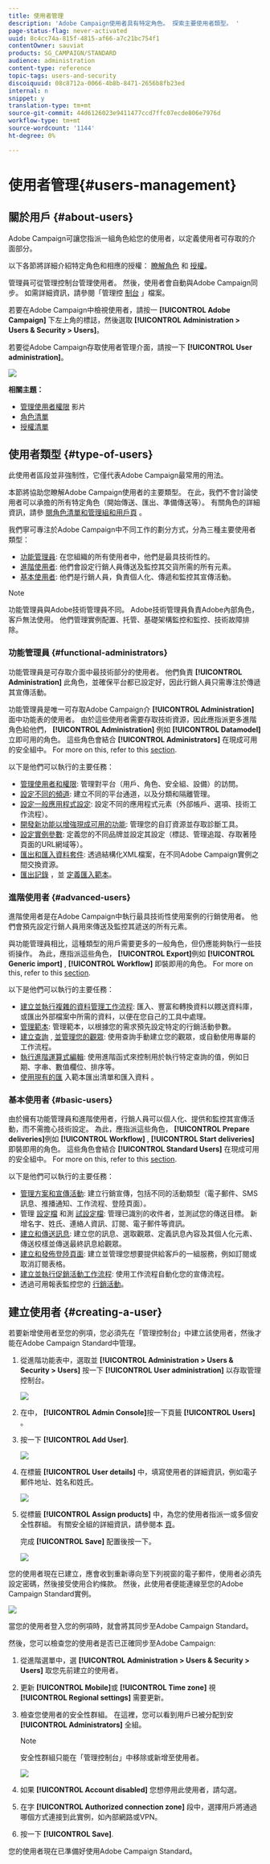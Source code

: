 ```yaml
---
title: 使用者管理
description: 'Adobe Campaign使用者具有特定角色。 探索主要使用者類型。 '
page-status-flag: never-activated
uuid: 8c4cc74a-815f-4815-af66-a7c21bc754f1
contentOwner: sauviat
products: SG_CAMPAIGN/STANDARD
audience: administration
content-type: reference
topic-tags: users-and-security
discoiquuid: 08c8712a-0066-4b8b-8471-2656b8fb23ed
internal: n
snippet: y
translation-type: tm+mt
source-git-commit: 44d6126023e9411477ccd7ffc07ecde806e7976d
workflow-type: tm+mt
source-wordcount: '1144'
ht-degree: 0%

---
```



# 使用者管理{#users-management}

## 關於用戶 {#about-users}

Adobe Campaign可讓您指派一組角色給您的使用者，以定義使用者可存取的介面部分。

以下各節將詳細介紹特定角色和相應的授權： [瞭解角色](../../administration/using/list-of-roles.md) 和 [授權](https://docs.campaign.adobe.com/doc/standard/en/Technotes/AdobeCampaign-ACSRights.pdf)。

管理員可從管理控制台管理使用者。 然後，使用者會自動與Adobe Campaign同步。 如需詳細資訊，請參閱「管理控 [制台](https://helpx.adobe.com/enterprise/using/users.html) 」檔案。

若要在Adobe Campaign中檢視使用者，請按一 **[!UICONTROL Adobe Campaign]** 下左上角的標誌，然後選取 **[!UICONTROL Administration > Users & Security > Users]**。

若要從Adobe Campaign存取使用者管理介面，請按一下 **[!UICONTROL User administration]**。

![](assets/user_management_5.png)

**相關主題：**

* [管理使用者權限](https://docs.adobe.com/content/help/en/campaign-learn/campaign-standard-tutorials/getting-started/access-management.html) 影片
* [角色清單](../../administration/using/list-of-roles.md)
* [授權清單](https://docs.campaign.adobe.com/doc/standard/en/Technotes/AdobeCampaign-ACSRights.pdf)

## 使用者類型 {#type-of-users}

此使用者區段並非強制性，它僅代表Adobe Campaign最常用的用法。

本節將協助您瞭解Adobe Campaign使用者的主要類型。 在此，我們不會討論使用者可以承擔的所有特定角色（開始傳送、匯出、準備傳送等）。 有關角色的詳細資訊，請參 [閱角色清單](../../administration/using/list-of-roles.md)[和管理組和用戶頁](../../administration/using/managing-groups-and-users.md) 。

我們寧可專注於Adobe Campaign中不同工作的劃分方式，分為三種主要使用者類型：

* [功能管理員](#functional-administrators): 在您組織的所有使用者中，他們是最具技術性的。
* [進階使用者](#advanced-users): 他們會設定行銷人員傳送及監控其交貨所需的所有元素。
* [基本使用者](#basic-users): 他們是行銷人員，負責個人化、傳遞和監控其宣傳活動。

>[!NOTE]
>
>功能管理員與Adobe技術管理員不同。 Adobe技術管理員負責Adobe內部角色，客戶無法使用。 他們管理實例配置、托管、基礎架構監控和監控、技術故障排除。

### 功能管理員 {#functional-administrators}

功能管理員是可存取介面中最技術部分的使用者。 他們負責 **[!UICONTROL Administration]** 此角色，並確保平台都已設定好，因此行銷人員只需專注於傳遞其宣傳活動。

功能管理員是唯一可存取Adobe Campaign介 **[!UICONTROL Administration]** 面中功能表的使用者。 由於這些使用者需要存取技術資源，因此應指派更多進階角色給他們， **[!UICONTROL Administration]** 例如 **[!UICONTROL Datamodel]** 立即可用的角色。 這些角色會結合 **[!UICONTROL Administrators]** 在現成可用的安全組中。 For more on this, refer to this [section](../../administration/using/list-of-roles.md).

以下是他們可以執行的主要任務：

* [管理使用者和權限](../../administration/using/about-access-management.md): 管理對平台（用戶、角色、安全組、設備）的訪問。
* [設定不同的頻道](../../administration/using/about-channel-configuration.md): 建立不同的平台通道，以及分類和隔離管理。
* [設定一般應用程式設定](../../administration/using/external-accounts.md): 設定不同的應用程式元素（外部帳戶、選項、技術工作流程）。
* [開發新功能以增強現成可用的功能](../../developing/using/data-model-concepts.md): 管理您的自訂資源並存取診斷工具。
* [設定實例參數](../../administration/using/branding.md): 定義您的不同品牌並設定其設定（標誌、管理追蹤、存取著陸頁面的URL網域等）。
* [匯出和匯入資料套件](../../automating/using/managing-packages.md): 透過結構化XML檔案，在不同Adobe Campaign實例之間交換資源。
* [匯出記錄](../../automating/using/exporting-logs.md) ，並 [定義匯入範本](../../automating/using/importing-data-with-import-templates.md#setting-up-import-templates)。

### 進階使用者 {#advanced-users}

進階使用者是在Adobe Campaign中執行最具技術性使用案例的行銷使用者。 他們會預先設定行銷人員用來傳送及監控其遞送的所有元素。

與功能管理員相比，這種類型的用戶需要更多的一般角色，但仍應能夠執行一些技術操作。 為此，應指派這些角色， **[!UICONTROL Export]**&#x200B;例如 **[!UICONTROL Generic import]** , **[!UICONTROL Workflow]** 即裝即用的角色。 For more on this, refer to this [section](../../administration/using/list-of-roles.md).

以下是他們可以執行的主要任務：

* [建立並執行複雜的資料管理工作流程](../../automating/using/about-data-management-activities.md): 匯入、豐富和轉換資料以餵送資料庫，或匯出外部檔案中所需的資料，以便在您自己的工具中處理。
* [管理範本](../../start/using/marketing-activity-templates.md): 管理範本，以根據您的需求預先設定特定的行銷活動參數。
* [建立查詢](../../automating/using/editing-queries.md#about-query-editor) , [並管理您的觀眾](../../audiences/using/about-audiences.md): 使用查詢手動建立您的觀眾，或自動使用專屬的工作流程。
* [執行進階運算式編輯](../../automating/using/editing-queries.md#about-query-editor): 使用進階函式來控制用於執行特定查詢的值，例如日期、字串、數值欄位、排序等。
* [使用現有的匯](../../automating/using/exporting-lists.md) 入範本匯出清單和匯入資料 [](../../automating/using/importing-data-with-import-templates.md)。

### 基本使用者 {#basic-users}

由於擁有功能管理員和進階使用者，行銷人員可以個人化、提供和監控其宣傳活動，而不需擔心技術設定。 為此，應指派這些角色， **[!UICONTROL Prepare deliveries]**&#x200B;例如 **[!UICONTROL Workflow]** , **[!UICONTROL Start deliveries]** 即裝即用的角色。 這些角色會結合 **[!UICONTROL Standard Users]** 在現成可用的安全組中。 For more on this, refer to this [section](../../administration/using/list-of-roles.md).

以下是他們可以執行的主要任務：

* [管理方案和宣傳活動](../../start/using/programs-and-campaigns.md): 建立行銷宣傳，包括不同的活動類型（電子郵件、SMS訊息、推播通知、工作流程、登陸頁面）。
* 管理 [設定檔](../../audiences/using/about-profiles.md) 和測 [試設定檔](../../audiences/using/managing-test-profiles.md): 管理已識別的收件者，並測試您的傳送目標。 新增名字、姓氏、連絡人資訊、訂閱、電子郵件等資訊。
* [建立和傳送訊息](../../sending/using/confirming-the-send.md): 建立您的訊息、選取觀眾、定義訊息內容及其個人化元素、傳送校樣並傳送最終訊息給觀眾。
* [建立和發佈登陸頁面](../../channels/using/getting-started-with-landing-pages.md): 建立並管理您想要提供給客戶的一組服務，例如訂閱或取消訂閱表格。
* [建立並執行促銷活動工作流程](../../automating/using/building-a-workflow.md): 使用工作流程自動化您的宣傳流程。
* 透過可用報表監控您的 [行銷活動](../../reporting/using/defining-the-report-period.md)。

## 建立使用者 {#creating-a-user}

若要新增使用者至您的例項，您必須先在「管理控制台」中建立該使用者，然後才能在Adobe Campaign Standard中管理。

1. 從進階功能表中，選取並 **[!UICONTROL Administration > Users & Security > Users]** 按一下 **[!UICONTROL User administration]** 以存取管理控制台。

   ![](assets/user_management_5.png)

1. 在中， **[!UICONTROL Admin Console]**&#x200B;按一下頁籤 **[!UICONTROL Users]** 。

1. 按一下 **[!UICONTROL Add User]**.

   ![](assets/create_user_2.png)

1. 在標籤 **[!UICONTROL User details]** 中，填寫使用者的詳細資訊，例如電子郵件地址、姓名和姓氏。

   ![](assets/create_user_3.png)

1. 從標籤 **[!UICONTROL Assign products]** 中，為您的使用者指派一或多個安全性群組。 有關安全組的詳細資訊，請參閱本 [頁](../../administration/using/managing-groups-and-users.md)。

   完成 **[!UICONTROL Save]** 配置後按一下。

   ![](assets/create_user_4.png)

您的使用者現在已建立，應會收到重新導向至下列視窗的電子郵件，使用者必須先設定密碼，然後接受使用合約條款。 然後，此使用者便能連線至您的Adobe Campaign Standard實例。

![](assets/create_user_5.png)

當您的使用者登入您的例項時，就會將其同步至Adobe Campaign Standard。

然後，您可以檢查您的使用者是否已正確同步至Adobe Campaign:

1. 從進階選單中，選 **[!UICONTROL Administration > Users & Security > Users]** 取您先前建立的使用者。

1. 更新 **[!UICONTROL Mobile]**&#x200B;或 **[!UICONTROL Time zone]** 視 **[!UICONTROL Regional settings]** 需要更新。

1. 檢查您使用者的安全性群組。 在這裡，您可以看到用戶已被分配到安 **[!UICONTROL Administrators]** 全組。

   >[!Note]
   >
   >安全性群組只能在「管理控制台」中移除或新增至使用者。

   ![](assets/create_user_6.png)

1. 如果 **[!UICONTROL Account disabled]** 您想停用此使用者，請勾選。

1. 在字 **[!UICONTROL Authorized connection zone]** 段中，選擇用戶將通過哪個方式連接到此實例，如內部網路或VPN。

1. 按一下 **[!UICONTROL Save]**.

您的使用者現在已準備好使用Adobe Campaign Standard。

